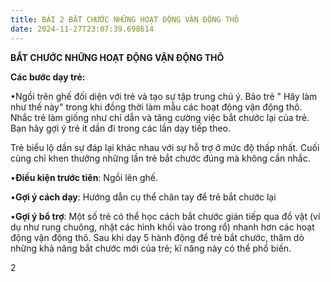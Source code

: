 ```yaml
---
title: BÀI 2 BẮT CHƯỚC NHỮNG HOẠT ĐỘNG VẬN ĐỘNG THÔ
date: 2024-11-27T23:07:39.698614
---
```


**BẮT CHƯỚC NHỮNG HOẠT ĐỘNG VẬN ĐỘNG THÔ**

**Các bước dạy trẻ:**

•Ngồi trên ghế đối diện với trẻ và tạo sự tập trung chú ý. Bảo trẻ "
Hãy làm như thế này" trong khi đồng thời làm mẫu các hoạt động vận
động thô. Nhắc trẻ làm giống như chỉ dẫn và tăng cường việc bắt chước
lại của trẻ. Bạn hãy gợi ý trẻ ít dần đi trong các lần dạy tiếp theo.

Trẻ biểu lộ dần sự đáp lại khác nhau với sự hỗ trợ ở mức độ thấp nhất.
Cuối cùng chỉ khen thưởng những lần trẻ bắt chước đúng mà không cần
nhắc.

•**Điều kiện trước tiên**: Ngồi lên ghế.

•**Gợi ý cách dạy**: Hướng dẫn cụ thể chân tay để trẻ bắt chước lại

•**Gợi ý bổ trợ**: Một số trẻ có thể học cách bắt chước gián tiếp qua
đồ vật (ví dụ như rung chuông, nhặt các hình khối vào trong rổ) nhanh
hơn các hoạt động vận động thô. Sau khi dạy 5 hành động để trẻ bắt
chước, thăm dò những khả năng bắt chước mới của trẻ; kĩ năng này có
thể phổ biến.

2


